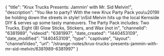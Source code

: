 {
    "title": "Krux Trucks Presents: Jammin' with Mr. Sid Melvin!",
    "description": "You like to party? With the new Krux Party Pack you\u2019ll be holding down the streets in style! \nSid Melvin hits up the local Kernside DIY & serves up some tasty maneuvers. The Party Pack includes: Two Trucks, Eight (8) Glow Sticks, Stickers, and Wax (not in",
    "channelid": "6381989",
    "videoid": "6381997",
    "date_created": "1440453109",
    "date_modified": "1440453109",
    "type": "captivate",
    "layout": "channelVideo",
    "url": "\/strange-notes\/krux-trucks-presents-jammin-with-mr-sid-melvin\/6381989-6381997"
}